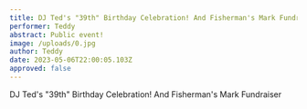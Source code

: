 ```yaml
---
title: DJ Ted's "39th" Birthday Celebration! And Fisherman's Mark Fundraiser
performer: Teddy
abstract: Public event!
image: /uploads/0.jpg
author: Teddy
date: 2023-05-06T22:00:05.103Z
approved: false
---
```

DJ Ted's "39th" Birthday Celebration! And Fisherman's Mark Fundraiser